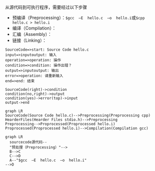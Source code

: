 从源代码到可执行程序，需要经过以下步骤

-   预编译（Preprocessing）：`$gcc  –E  hello.c  –o  hello.i`或`$cpp hello.c > hello.i`
-   编译（Compilation）：
-   汇编（Assembly）：
-   链接（Linking）：

```flow
SourceCode=>start: Source Code hello.c
input=>inputoutput: 输入
operation=>operation: 操作
condition=>condition: 操作出错？
output=>inputoutput: 输出
error=>operation: 请重新输入
end=>end: 结束

SourceCode(right)->condition
condition(no,right)->output
condition(yes)->error(top)->input
output->end
```



```mermaid
graph LR
SourceCode(Source Code hello.c)-->Preprocessing(Preprocessing cpp)
HearderFiles(Hearder Files stdio.h)-->Preprocessing
Preprocessing-->Proprocessed(Proprocessed hello.i)
Proprocessed(Proprocessed hello.i)-->Compilation(Compilation gcc)
```

```  mermaid
graph LR
  sourcecode源代码--
  "预处理（Preprocessing）"-->
  B-->C
  C-->D
  A--"$gcc  –E  hello.c  –o  hello.i"
-->D
```





